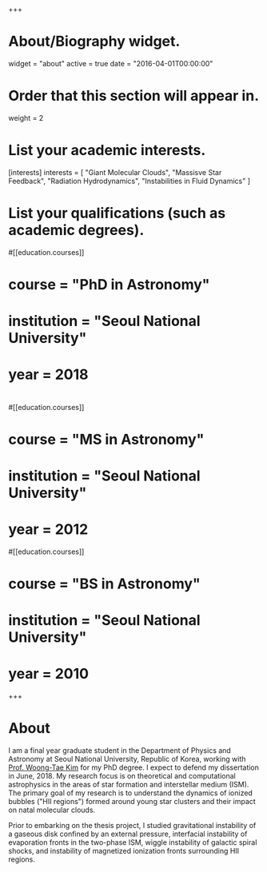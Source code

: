 +++
# About/Biography widget.
widget = "about"
active = true
date = "2016-04-01T00:00:00"

# Order that this section will appear in.
weight = 2

# List your academic interests.
[interests]
  interests = [
    "Giant Molecular Clouds",
    "Massisve Star Feedback",
    "Radiation Hydrodynamics",
    "Instabilities in Fluid Dynamics"
  ]

# List your qualifications (such as academic degrees).
#[[education.courses]]
#  course = "PhD in Astronomy"
#  institution = "Seoul National University"
#  year = 2018
#
#[[education.courses]]
#  course = "MS in Astronomy"
#  institution = "Seoul National University"
#  year = 2012
#[[education.courses]]
#  course = "BS in Astronomy"
#  institution = "Seoul National University"
#  year = 2010

+++

# About

I am a final year graduate student in the Department of Physics and
Astronomy at Seoul National University, Republic of Korea, working
with [Prof. Woong-Tae Kim](http://astro.snu.ac.kr/~wkim) for my PhD degree. I
expect to defend my dissertation in June, 2018. My research focus is on
theoretical and computational astrophysics in the areas of star formation and
interstellar medium (ISM). The primary goal of my research is to understand the
dynamics of ionized bubbles ("HII regions") formed around young star clusters
and their impact on natal molecular clouds.

Prior to embarking on the thesis project, I studied gravitational instability of
a gaseous disk confined by an external pressure, interfacial instability of
evaporation fronts in the two-phase ISM, wiggle instability of galactic spiral
shocks, and instability of magnetized ionization fronts surrounding HII regions.
